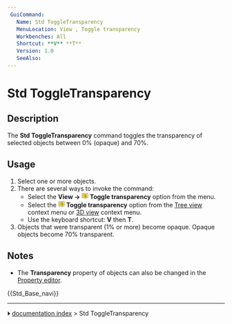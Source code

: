 ```yaml
---
 GuiCommand:
   Name: Std ToggleTransparency
   MenuLocation: View , Toggle transparency
   Workbenches: All
   Shortcut: **V** **T**
   Version: 1.0
   SeeAlso: 
---
```


# Std ToggleTransparency

## Description

The **Std ToggleTransparency** command toggles the transparency of selected objects between 0% (opaque) and 70%.

## Usage

1.  Select one or more objects.
2.  There are several ways to invoke the command:
    -   Select the **View → <img src="images/Std_ToggleTransparency.svg" width=16px> Toggle transparency** option from the menu.
    -   Select the **<img src="images/Std_ToggleTransparency.svg" width=16px> Toggle transparency** option from the [Tree view](Tree_view.md) context menu or [3D view](3D_view.md) context menu.
    -   Use the keyboard shortcut: **V** then **T**.
3.  Objects that were transparent (1% or more) become opaque. Opaque objects become 70% transparent.

## Notes

-   The **Transparency** property of objects can also be changed in the [Property editor](Property_editor.md).




 {{Std_Base_navi}}



---
⏵ [documentation index](../README.md) > Std ToggleTransparency
